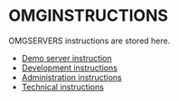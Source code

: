# OMGINSTRUCTIONS

OMGSERVERS instructions are stored here.

- [Demo server instruction](demoserver_instruction.md)
- [Development instructions](development_instructions.md)
- [Administration instructions](administration_instructions.md)
- [Technical instructions](technical_instructions.md)
